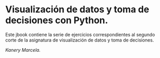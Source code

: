 # Visualización de datos y toma de decisiones con Python. 

Este jbook contiene la serie de ejercicios correspondientes al segundo corte de la asignatura de visualización de datos y toma de decisiones. 

*Kanery Marcela.*